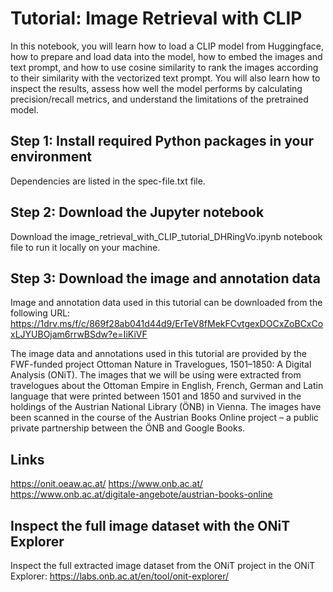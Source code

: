 # Tutorial: Image Retrieval with CLIP
In this notebook, you will learn how to load a CLIP model from Huggingface, how to prepare and load data into the model, how to embed the images and text prompt, and how to use cosine similarity to rank the images according to their similarity with the vectorized text prompt. You will also learn how to inspect the results, assess how well the model performs by calculating precision/recall metrics, and understand the limitations of the pretrained model.

## Step 1: Install required Python packages in your environment
Dependencies are listed in the spec-file.txt file.

## Step 2: Download the Jupyter notebook
Download the image_retrieval_with_CLIP_tutorial_DHRingVo.ipynb notebook file to run it locally on your machine.

## Step 3: Download the image and annotation data
Image and annotation data used in this tutorial can be downloaded from the following URL: https://1drv.ms/f/c/869f28ab041d44d9/ErTeV8fMekFCvtgexDOCxZoBCxCoxLJYUBOjam6rrwBSdw?e=IiKiVF

The image data and annotations used in this tutorial are provided by the FWF-funded project Ottoman Nature in Travelogues, 1501–1850: A Digital Analysis (ONiT). The images that we will be using were extracted from travelogues about the Ottoman Empire in English, French, German and Latin language that were printed between 1501 and 1850 and survived in the holdings of the Austrian National Library (ÖNB) in Vienna. The images have been scanned in the course of the Austrian Books Online project – a public private partnership between the ÖNB and Google Books.

## Links
https://onit.oeaw.ac.at/
https://www.onb.ac.at/
https://www.onb.ac.at/digitale-angebote/austrian-books-online

## Inspect the full image dataset with the ONiT Explorer
Inspect the full extracted image dataset from the ONiT project in the ONiT Explorer:
https://labs.onb.ac.at/en/tool/onit-explorer/

